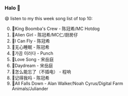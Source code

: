 

### Halo 👋

😄 listen to my this week song list of top 10:

0. 🌈King Boomba's Crew - 陈冠希/MC Hotdog
1. 🌈Alien Girl - 陈冠希/MC仁/厨房仔
2. 🌈I Can Fly - 陈冠希
3. 🌈无心睡眠 - 陈冠希
4. 🌈가끔 이러다 - Punch
5. 🌈Love Song - 宋岳庭
6. 🌈Daydream - 宋岳庭
7. 🌈怎么能忘了（不插电） - 程响
8. 🌈记得我吗 - 陈冠希
9. 🌈All Falls Down - Alan Walker/Noah Cyrus/Digital Farm Animals/Juliander

